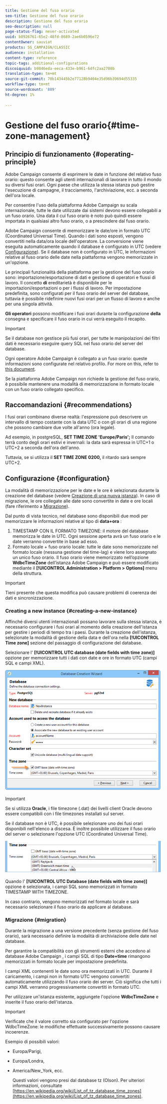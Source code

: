```yaml
---
title: Gestione del fuso orario
seo-title: Gestione del fuso orario
description: Gestione del fuso orario
seo-description: null
page-status-flag: never-activated
uuid: b8926761-65e2-48fd-8689-2ae6b0596e72
contentOwner: sauviat
products: SG_CAMPAIGN/CLASSIC
audience: installation
content-type: reference
topic-tags: additional-configurations
discoiquuid: b9846eda-eeca-433e-b961-6dfc2aa2708b
translation-type: tm+mt
source-git-commit: 70b143445b2e77128b9404e35d96b39694d55335
workflow-type: tm+mt
source-wordcount: '889'
ht-degree: 1%

---
```



# Gestione del fuso orario{#time-zone-management}

## Principio di funzionamento {#operating-principle}

 Adobe Campaign consente di esprimere le date in funzione del relativo fuso orario: questo consente agli utenti internazionali di lavorare in tutto il mondo su diversi fusi orari. Ogni paese che utilizza la stessa istanza può gestire l&#39;esecuzione di campagne, il tracciamento, l&#39;archiviazione, ecc. a seconda dell&#39;ora locale.

Per consentire l&#39;uso della piattaforma Adobe Campaign  su scala internazionale, tutte le date utilizzate dai sistemi devono essere collegabili a un fuso orario. Una data il cui fuso orario è noto può quindi essere importata in qualsiasi altro fuso orario, o a prescindere dal fuso orario.

 Adobe Campaign consente di memorizzare le date/ore in formato UTC (Coordinated Universal Time). Quando i dati sono esposti, vengono convertiti nella data/ora locale dell&#39;operatore. La conversione viene eseguita automaticamente quando il database è configurato in UTC (vedere [Configurazione](#configuration)). Se il database non è configurato in UTC, le informazioni relative al fuso orario delle date nella piattaforma vengono memorizzate in un&#39;opzione.

Le principali funzionalità della piattaforma per la gestione del fuso orario sono: importazione/esportazione di dati e gestione di operatori e flussi di lavoro. Il concetto **di** ereditarietà è disponibile per le importazioni/esportazioni o per i flussi di lavoro. Per impostazione predefinita, sono configurati per il fuso orario del server del database, tuttavia è possibile ridefinire nuovi fusi orari per un flusso di lavoro e anche per una singola attività.

**Gli operatori** possono modificare i fusi orari durante la configurazione **della** consegna e specificare il fuso orario in cui verrà eseguito il recapito.

>[!IMPORTANT]
>
>Se il database non gestisce più fusi orari, per tutte le manipolazioni dei filtri dati è necessario eseguire query SQL nel fuso orario del server del database.

Ogni operatore Adobe Campaign  è collegato a un fuso orario: queste informazioni sono configurate nel relativo profilo. For more on this, refer to [this document](../../platform/using/access-management.md).

Se la piattaforma Adobe Campaign  non richiede la gestione del fuso orario, è possibile mantenere una modalità di memorizzazione in formato locale con un fuso orario collegato specifico.

## Raccomandazioni {#recommendations}

I fusi orari combinano diverse realtà: l&#39;espressione può descrivere un intervallo di tempo costante con la data UTC o con gli orari di una regione che possono cambiare due volte all&#39;anno (ora legale).

Ad esempio, in postgreSQL, **SET TIME ZONE &#39;Europe/Paris&#39;;** Il comando terrà conto degli orari estivi e invernali: la data sarà espressa in UTC+1 o UTC+2 a seconda dell&#39;ora dell&#39;anno.

Tuttavia, se si utilizza il **SET TIME ZONE 0200,** il ritardo sarà sempre UTC+2.

## Configurazione {#configuration}

La modalità di memorizzazione per le date e le ore è selezionata durante la creazione del database (vedere [Creazione di una nuova istanza](#creating-a-new-instance)). In caso di migrazione, le ore collegate alle date sono convertite in date e ore locali (fare riferimento a [Migrazione](#migration)).

Dal punto di vista tecnico, nel database sono disponibili due modi per memorizzare le informazioni relative al tipo di **data+ora** :

1. TIMESTAMP CON IL FORMATO TIMEZONE: il motore del database memorizza le date in UTC. Ogni sessione aperta avrà un fuso orario e le date verranno convertite in base ad esso.
1. Formato locale + fuso orario locale: tutte le date sono memorizzate nel formato locale (nessuna gestione del time-lag) e viene loro assegnato un unico fuso orario. Il fuso orario viene memorizzato nell’opzione **WdbcTimeZone** dell’istanza Adobe Campaign  e può essere modificato mediante il **[!UICONTROL Administration > Platform > Options]** menu della struttura.

>[!IMPORTANT]
>
>Tieni presente che questa modifica può causare problemi di coerenza dei dati e sincronizzazione.

### Creating a new instance {#creating-a-new-instance}

Affinché diversi utenti internazionali possano lavorare sulla stessa istanza, è necessario configurare i fusi orari al momento della creazione dell&#39;istanza per gestire i periodi di tempo tra i paesi. Durante la creazione dell&#39;istanza, selezionate la modalità di gestione della data e dell&#39;ora nella **[!UICONTROL Time zone]** sezione del passaggio di configurazione del database.

Selezionare l&#39; **[!UICONTROL UTC database (date fields with time zone)]** opzione per memorizzare tutti i dati con date e ore in formato UTC (campi SQL e campi XML).

![](assets/install_wz_select_utc_option.png)

>[!IMPORTANT]
>
>Se si utilizza **Oracle**, i file timezone (.dat) dei livelli client Oracle devono essere compatibili con i file timezones installati sul server.

Se il database non è UTC, è possibile selezionare uno dei fusi orari disponibili nell&#39;elenco a discesa. È inoltre possibile utilizzare il fuso orario del server o selezionare l&#39;opzione UTC (Coordinated Universal Time).

![](assets/install_wz_unselect_utc_option.png)

Quando l&#39; **[!UICONTROL UTC Database (date fields with time zone)]** opzione è selezionata, i campi SQL sono memorizzati in formato TIMESTAMP WITH TIMEZONE.

In caso contrario, vengono memorizzati nel formato locale e sarà necessario selezionare il fuso orario da applicare al database.

### Migrazione {#migration}

Durante la migrazione a una versione precedente (senza gestione del fuso orario), sarà necessario definire la modalità di archiviazione delle date nel database.

Per garantire la compatibilità con gli strumenti esterni che accedono al database Adobe Campaign , i campi SQL di tipo **Date+time** rimangono memorizzati in formato locale per impostazione predefinita.

I campi XML contenenti le date sono ora memorizzati in UTC. Durante il caricamento, i campi non in formato UTC vengono convertiti automaticamente utilizzando il fuso orario dei server. Ciò significa che tutti i campi XML verranno progressivamente convertiti in formato UTC.

Per utilizzare un&#39;istanza esistente, aggiungete l&#39;opzione **WdbcTimeZone** e inserite il fuso orario dell&#39;istanza.

>[!IMPORTANT]
>
>Verificate che il valore corretto sia configurato per l&#39;opzione WdbcTimeZone: le modifiche effettuate successivamente possono causare incoerenze.

Esempio di possibili valori:

* Europa/Parigi,
* Europa/Londra,
* America/New_York, ecc.

   Questi valori vengono presi dal database tz (Olson). Per ulteriori informazioni, consultate [https://en.wikipedia.org/wiki/List_of_tz_database_time_zones](https://en.wikipedia.org/wiki/List_of_tz_database_time_zones).

